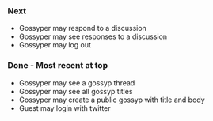 ### Next
* Gossyper may respond to a discussion
* Gossyper may see responses to a discussion
* Gossyper may log out

### Done - Most recent at top
* Gossyper may see a gossyp thread
* Gossyper may see all gossyp titles
* Gossyper may create a public gossyp with title and body
* Guest may login with twitter
